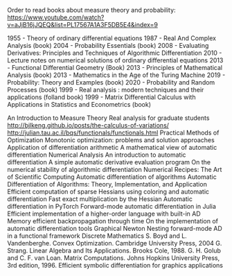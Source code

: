 Order to read books about measure theory and probability: https://www.youtube.com/watch?v=aJjB16jJQEQ&list=PL17567A1A3F5DB5E4&index=9

1955 - Theory of ordinary differential equations
1987 - Real And Complex Analysis (book)
2004 - Probability Essentials (book)
2008 - Evaluating Derivatives: Principles and Techniques of Algorithmic Differentiation
2010 - Lecture notes on numerical solutions of ordinary differential equations
2013 - Functional Differential Geometry (Book)
2013 - Principles of Mathematical Analysis (book)
2013 - Mathematics in the Age of the Turing Machine
2019 - Probability: Theory and Examples (book)
2020 - Probability and Random Processes (book)
1999 - Real analysis : modern techniques and their applications (folland book)
1999 - Matrix Differential Calculus with Applications in Statistics and Econometrics (book)

An Introduction to Measure Theory
Real analysis for graduate students
http://bjlkeng.github.io/posts/the-calculus-of-variations/
http://julian.tau.ac.il/bqs/functionals/functionals.html
Practical Methods of Optimization
Monotonic optimization: problems and solution approaches
Application of differentiation arithmetic
A mathematical view of automatic differentiation
Numerical Analysis
An introduction to automatic differentiation
A simple automatic derivative evaluation program
On the numerical stability of algorithmic differentiation
Numerical Recipes: The Art of Scientific Computing
Automatic differentiation of algorithms
Automatic Differentiation of Algorithms: Theory, Implementation, and Application
Efficient computation of sparse Hessians using coloring and automatic differentiation
Fast exact multiplication by the Hessian
Automatic differentiation in PyTorch
Forward-mode automatic differentiation in Julia
Efficient implementation of a higher-order language with built-in AD
Memory efficient backpropagation through time
On the implementation of automatic differentiation tools
Graphical Newton
Nesting forward-mode AD in a functional framework
Discrete Mathematics
S. Boyd and L. Vandenberghe. Convex Optimization. Cambridge University Press, 2004
G. Strang. Linear Algebra and Its Applications. Brooks Cole, 1988.
G. H. Golub and C. F. van Loan. Matrix Computations. Johns Hopkins University Press, 3rd edition, 1996.
Efficient symbolic differentiation for graphics applications